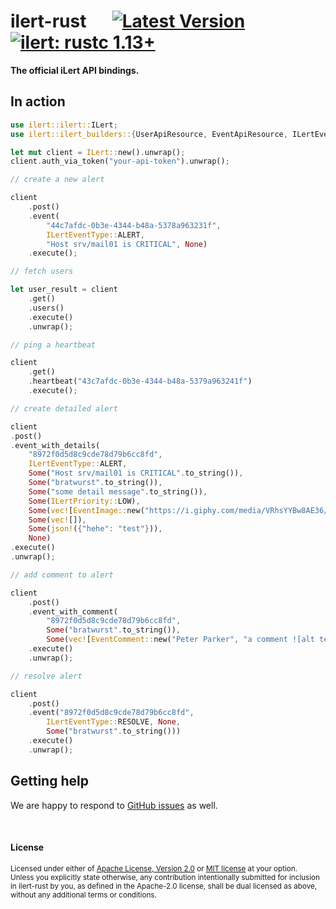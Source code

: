 # ilert-rust &emsp;  [![Latest Version]][crates.io] [![ilert: rustc 1.13+]][Rust 1.13]

[Latest Version]: https://img.shields.io/crates/v/ilert.svg
[crates.io]: https://crates.io/crates/ilert
[ilert: rustc 1.13+]: https://img.shields.io/badge/ilert-rustc_1.13+-lightgray.svg
[Rust 1.13]: https://blog.rust-lang.org/2016/11/10/Rust-1.13.html
[Rust 1.31]: https://blog.rust-lang.org/2018/12/06/Rust-1.31-and-rust-2018.html

**The official iLert API bindings.**

## In action

```rust
use ilert::ilert::ILert;
use ilert::ilert_builders::{UserApiResource, EventApiResource, ILertEventType};

let mut client = ILert::new().unwrap();
client.auth_via_token("your-api-token").unwrap();

// create a new alert

client
    .post()
    .event(
        "44c7afdc-0b3e-4344-b48a-5378a963231f",
        ILertEventType::ALERT,
        "Host srv/mail01 is CRITICAL", None)
    .execute();

// fetch users

let user_result = client
    .get()
    .users()
    .execute()
    .unwrap();

// ping a heartbeat

client
    .get()
    .heartbeat("43c7afdc-0b3e-4344-b48a-5379a963241f")
    .execute();

// create detailed alert

client
.post()
.event_with_details(
    "8972f0d5d8c9cde78d79b6cc8fd",
    ILertEventType::ALERT,
    Some("Host srv/mail01 is CRITICAL".to_string()),
    Some("bratwurst".to_string()),
    Some("some detail message".to_string()),
    Some(ILertPriority::LOW),
    Some(vec![EventImage::new("https://i.giphy.com/media/VRhsYYBw8AE36/giphy.webp")]),
    Some(vec![]),
    Some(json!({"hehe": "test"})),
    None)
.execute()
.unwrap();

// add comment to alert

client
    .post()
    .event_with_comment(
        "8972f0d5d8c9cde78d79b6cc8fd",
        Some("bratwurst".to_string()),
        Some(vec![EventComment::new("Peter Parker", "a comment ![alt text picture](https://i.giphy.com/media/VRhsYYBw8AE36/giphy.webp)")]))
    .execute()
    .unwrap();

// resolve alert

client
    .post()
    .event("8972f0d5d8c9cde78d79b6cc8fd",
        ILertEventType::RESOLVE, None,
        Some("bratwurst".to_string()))
    .execute()
    .unwrap();
```

## Getting help

We are happy to respond to [GitHub issues][issues] as well.

[issues]: https://github.com/iLert/ilert-rust/issues/new

<br>

#### License

<sup>
Licensed under either of <a href="LICENSE-APACHE">Apache License, Version
2.0</a> or <a href="LICENSE-MIT">MIT license</a> at your option.
</sup>

<br>

<sub>
Unless you explicitly state otherwise, any contribution intentionally submitted for inclusion in ilert-rust by you, as defined in the Apache-2.0 license, shall be dual licensed as above, without any additional terms or conditions.
</sub>

